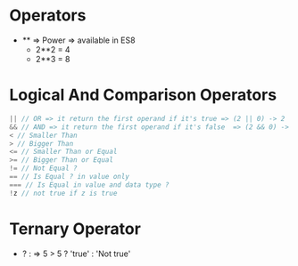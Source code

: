 # Operators
- ** => Power => available in ES8
  - 2**2 = 4
  - 2**3 = 8

# Logical And Comparison Operators
```js
|| // OR => it return the first operand if it's true => (2 || 0) -> 2 |  (2 || 3 ) -> 2
&& // AND => it return the first operand if it's false  => (2 && 0) -> 0 | (3 && 2) -> 2 |
< // Smaller Than
> // Bigger Than
<= // Smaller Than or Equal
>= // Bigger Than or Equal
!= // Not Equal ?
== // Is Equal ? in value only
=== // Is Equal in value and data type ?
!z // not true if z is true
```
# Ternary Operator
- ? : => 5 > 5 ? 'true' : 'Not true'
